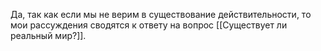 Да, так как если мы не верим в существование действительности, то мои рассуждения сводятся к ответу на вопрос [[Существует ли реальный мир?]].